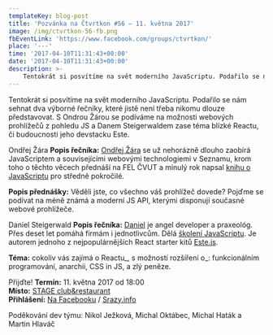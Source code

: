 ```yaml
---
templateKey: blog-post
title: 'Pozvánka na Čtvrtkon #56 – 11. května 2017'
image: /img/ctvrtkon-56-fb.png
fbEventLink: 'https://www.facebook.com/groups/ctvrtkon/'
place: '---'
time: '2017-04-10T11:31:43+00:00'
date: '2017-04-10T11:31:43+00:00'
description: >-
    Tentokrát si posvítíme na svět moderního JavaScriptu. Podařilo se nám sehnat dva výborné řečníky, které jistě není třeba nikomu dlouze představovat. S Ondrou Žárou se podíváme na možnosti...
---
```

Tentokrát si posvítíme na svět moderního JavaScriptu. Podařilo se nám sehnat dva výborné řečníky, které jistě není třeba nikomu dlouze představovat. S Ondrou Žárou se podíváme na možnosti webových prohlížečů z pohledu JS a Danem Steigerwaldem zase téma blízké Reactu, či budoucnosti jeho devstacku Este.

Ondřej Žára **Popis řečníka:** [Ondřej Žára](https://ondras.zarovi.cz) se už nehorázně dlouho zaobírá JavaScriptem a souvisejícími webovými technologiemi v Seznamu, krom toho o těchto věcech přednáší na FEL ČVUT a minulý rok napsal [knihu o JavaScriptu](https://www.zdrojak.cz/clanky/recenze-ondrej-zara-javascript/) pro středně pokročilé.

**Popis přednášky:** Věděli jste, co všechno váš prohlížeč dovede? Pojďme se podívat na méně známá a moderní JS API, kterými disponují současné webové prohlížeče.

Daniel Steigerwald **Popis řečníka:** [Daniel](https://about.me/danielsteigerwald) je angel developer a praxeológ. Přes deset let pomáhá firmám i jednotlivcům. Dělá [školení JavaScriptu](https://javascript-skoleni.cz). Je autorem jednoho z nejpopulárnějších React starter kitů [Este.js](https://github.com/este/este).

**Téma:** cokoliv vás zajímá o Reactu_, s možností rozšíření o_: funkcionálním programování, anarchii, CSS in JS, a zlý peněze.

Přijďte! **Termín:** 11. května 2017 od 18:00  
**Místo:** [STAGE club&restaurant](http://www.stage-cb.cz)  
**Přihlášení:** [Na Facebooku](https://www.facebook.com/events/1697752403859854/) / [Srazy.info](http://srazy.info/ctvrtkon/7237)

Poděkování dev týmu: Nikol Ježková, Michal Oktábec, Michal Haták a Martin Hlaváč